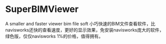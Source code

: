 # SuperBIMViewer
A smaller and  faster  viewer bim file soft
小巧快速的BIM文件查看软件，比navisworks还快的查看速度，更好的显示效果，免安装navisworks庞大的软件，绿色版，仅仅navisworks 1%的价格，值得拥有。
